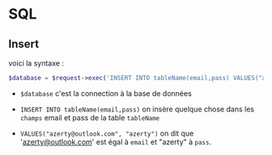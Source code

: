 # SQL

## Insert

voici la syntaxe : 

```php
$database = $request->exec('INSERT INTO tableName(email,pass) VALUES("azerty@outlook.com", "azerty")');
```

*   `$database` c'est la connection à la base de données

*   `INSERT INTO tableName(email,pass)` on insère quelque chose dans les `champs` email et pass de la table `tableName`

*   `VALUES("azerty@outlook.com", "azerty")` on dit que 'azerty@outlook.com' est égal à `email` et "azerty" à `pass`.